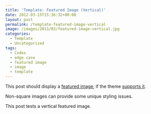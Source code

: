 ```yaml
---
title: 'Template: Featured Image (Vertical)'
date: 2012-03-15T15:36:32+00:00
layout: post
permalink: /template-featured-image-vertical
image: /images/2013/03/featured-image-vertical.jpg
categories:
  - Template
  - Uncategorized
tags:
  - Codex
  - edge case
  - featured image
  - image
  - template
---
```

This post should display a <a title="Featured Images" href="http://en.support.wordpress.com/featured-images/#setting-a-featured-image" target="_blank">featured image</a>, if the theme <a title="Post Thumbnails" href="http://codex.wordpress.org/Post_Thumbnails" target="_blank">supports it</a>.

Non-square images can provide some unique styling issues.

This post tests a vertical featured image.